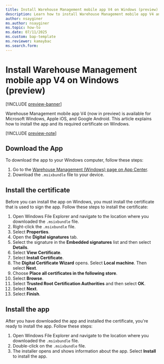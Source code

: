 ```yaml
---
title: Install Warehouse Management mobile app V4 on Windows (preview)
description: Learn how to install Warehouse Management mobile app V4 and its required certificate on Windows.
author: nsayginer
ms.author: nsayginer
ms.topic: how-to
ms.date: 07/11/2025
ms.custom: bap-template
ms.reviewer: kamaybac
ms.search.form:
---
```


# Install Warehouse Management mobile app V4 on Windows (preview)

[!INCLUDE [preview-banner](~/../shared-content/shared/preview-includes/preview-banner.md)]
<!-- KFM: Preview until further notice -->

Warehouse Management mobile app V4 (now in preview) is available for Microsoft Windows, Apple iOS, and Google Android. This article explains how to install the app and its required certificate on Windows.  

[!INCLUDE [preview-note](~/../shared-content/shared/preview-includes/preview-note-d365.md)]

## Download the App

To download the app to your Windows computer, follow these steps:

 1. Go to the [Warehouse Management (Windows) page on App Center](https://install.appcenter.ms/orgs/warehousing-dynamics-365/apps/dynanics-365-for-finance-and-operations-warehousing-windows/distribution_groups/official%20release).
 1. Download the `.msixbundle` file to your device.

## Install the certificate

Before you can install the app on Windows, you must install the certificate that is used to sign the app. Follow these steps to install the certificate:

1. Open Windows File Explorer and navigate to the location where you downloaded the `.msixbundle` file.
1. Right-click the `.msixbundle` file.
1. Select **Properties**.
1. Open the **Digital signatures** tab.
1. Select the signature in the **Embedded signatures** list and then select **Details**.
1. Select **View Certificate**.
1. Select **Install Certificate**.
1. The **Digital Certificate Wizard** opens. Select **Local machine**. Then select **Next**.
1. Choose **Place all certificates in the following store**.
1. Select **Browse**.
1. Select **Trusted Root Certification Authorities** and then select **OK**.
1. Select **Next**.
1. Select **Finish**.

## Install the app

After you have downloaded the app and installed the certificate, you're ready to install the app. Follow these steps:

 1. Open Windows File Explorer and navigate to the location where you downloaded the `.msixbundle` file.
 1. Double-click on the `.msixbundle` file.
 1. The installer opens and shows information about the app. Select **Install** to install the app.

